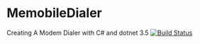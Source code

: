 # MemobileDialer
Creating A Modem Dialer with C# and dotnet 3.5
[![Build Status](https://dev.azure.com/memobiles/LearnDevOps/_apis/build/status/LearnDevOps-.NET%20Desktop-CI)](https://dev.azure.com/memobiles/LearnDevOps/_build/latest?definitionId=2)
